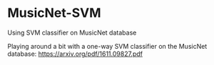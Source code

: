 # MusicNet-SVM
Using SVM classifier on MusicNet database

Playing around a bit with a one-way SVM classifier on the MusicNet database: https://arxiv.org/pdf/1611.09827.pdf
